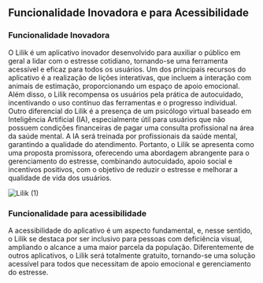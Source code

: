 ## Funcionalidade Inovadora e para Acessibilidade
### Funcionalidade Inovadora

O Lilik é um aplicativo inovador desenvolvido para auxiliar o público em geral a lidar com o estresse cotidiano, tornando-se uma ferramenta acessível e eficaz para todos os usuários. Um dos principais recursos do aplicativo é a realização de lições interativas, que incluem a interação com animais de estimação, proporcionando um espaço de apoio emocional. Além disso, o Lilik recompensa os usuários pela prática de autocuidado, incentivando o uso contínuo das ferramentas e o progresso individual. Outro diferencial do Lilik é a presença de um psicólogo virtual baseado em Inteligência Artificial (IA), especialmente útil para usuários que não possuem condições financeiras de pagar uma consulta profissional na área da saúde mental. A IA será treinada por profissionais da saúde mental, garantindo a qualidade do atendimento. Portanto, o Lilik se apresenta como uma proposta promissora, oferecendo uma abordagem abrangente para o gerenciamento do estresse, combinando autocuidado, apoio social e incentivos positivos, com o objetivo de reduzir o estresse e melhorar a qualidade de vida dos usuários.

![Lilik (1)](https://github.com/user-attachments/assets/f2a36ff4-8151-4c1f-a477-d2c3a8c4ee17)

### Funcionalidade para acessibilidade

A acessibilidade do aplicativo é um aspecto fundamental, e, nesse sentido, o Lilik se destaca por ser inclusivo para pessoas com deficiência visual, ampliando o alcance a uma maior parcela da população. Diferentemente de outros aplicativos, o Lilik será totalmente gratuito, tornando-se uma solução acessível para todos que necessitam de apoio emocional e gerenciamento do estresse.



